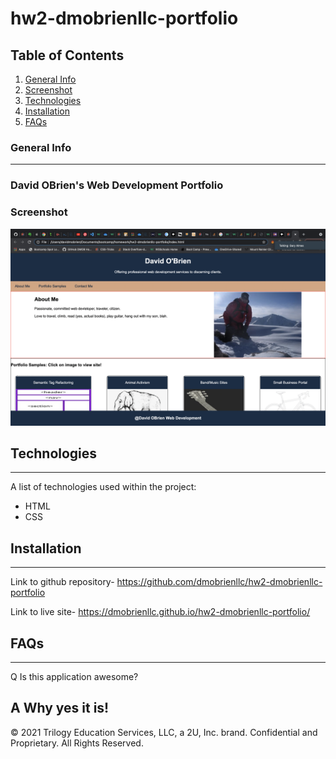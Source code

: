 # hw2-dmobrienllc-portfolio

## Table of Contents
1. [General Info](#general-info)
2. [Screenshot](#screenshot)
3. [Technologies](#technologies)
4. [Installation](#installation)
5. [FAQs](#faqs)
### General Info
***
### David OBrien's Web Development Portfolio

### Screenshot
![Image text](./assets/images/finished-screenshot.png)

## Technologies
***
A list of technologies used within the project:
  * HTML
  * CSS

## Installation
***

Link to github repository- https://github.com/dmobrienllc/hw2-dmobrienllc-portfolio

Link to live site- https://dmobrienllc.github.io/hw2-dmobrienllc-portfolio/

## FAQs
***

Q Is this application awesome?

A Why yes it is!
---
© 2021 Trilogy Education Services, LLC, a 2U, Inc. brand. Confidential and Proprietary. All Rights Reserved.


